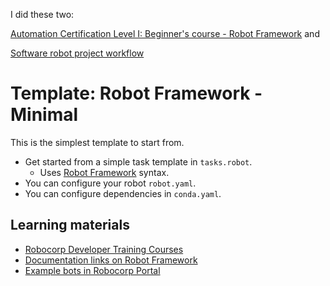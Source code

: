 I did these two:

[Automation Certification Level I: Beginner's course - Robot Framework](https://robocorp.com/docs/courses/beginners-course) and

[Software robot project workflow](https://robocorp.com/docs/courses/software-robot-project-workflow)

# Template: Robot Framework - Minimal

This is the simplest template to start from.

- Get started from a simple task template in `tasks.robot`.
  - Uses [Robot Framework](https://robocorp.com/docs/languages-and-frameworks/robot-framework/basics) syntax.
- You can configure your robot `robot.yaml`.
- You can configure dependencies in `conda.yaml`.

## Learning materials

- [Robocorp Developer Training Courses](https://robocorp.com/docs/courses)
- [Documentation links on Robot Framework](https://robocorp.com/docs/languages-and-frameworks/robot-framework)
- [Example bots in Robocorp Portal](https://robocorp.com/portal)
